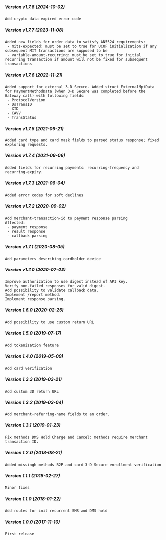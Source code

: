 ##### Version v1.7.8 (2024-10-02)

	Add crypto data expired error code

##### Version v1.7.7 (2023-11-08)

	Added new fields for order data to satisfy AN5524 requirements:
	 - mits-expected: must be set to true for UCOF initialization if any subsequent MIT transactions are supposed to be
	 - variable-amount-recurring: must be set to true for initial recurring transaction if amount will not be fixed for subsequent transactions

##### Version v1.7.6 (2022-11-21)

	Added support for external 3-D Secure. Added struct ExternalMpiData for PaymentMethodData (when 3-D Secure was completed before the Gateway call) with following fields:
	 - ProtocolVersion
	 - DsTransID
	 - XID
	 - CAVV
	 - TransStatus

##### Version v1.7.5 (2021-09-21)

	Added card type and card mask fields to parsed status response; fixed
	exploring requests.

##### Version v1.7.4 (2021-09-06)

	Added fields for recurring payments: recurring-frequency and recurring-expiry.

##### Version v1.7.3 (2021-06-04)

	Added error codes for soft declines

##### Version v1.7.2 (2020-09-02)

	Add merchant-transaction-id to payment response parsing
	Affected:
	 - payment response
	 - result response
	 - callback parsing

##### Version v1.7.1 (2020-08-05)

	Add parameters describing cardholder device

##### Version v1.7.0 (2020-07-03)

	Improve authorization to use digest instead of API key.
	Verify non-failed responses for valid digest.
	Add possibility to validate callback data.
	Implement /report method.
	Implement response parsing.

##### Version 1.6.0 (2020-02-25)

	Add possibility to use custom return URL

##### Version 1.5.0 (2019-07-17)

	Add tokenization feature

##### Version 1.4.0 (2019-05-09)

	Add card verification

##### Version 1.3.3 (2019-03-21)

	Add custom 3D return URL

##### Version 1.3.2 (2019-03-04)

	Add merchant-referring-name fields to an order.

##### Version 1.3.1 (2019-01-23)

	Fix methods DMS Hold Charge and Cancel: methods require merchant transaction ID.

##### Version 1.2.0 (2018-08-21)

	Added missingh methods B2P and card 3-D Secure enrollment verification

##### Version 1.1.1 (2018-02-27)

	Minor fixes

##### Version 1.1.0 (2018-01-22)

	Add routes for init recurrent SMS and DMS hold

##### Version 1.0.0 (2017-11-10)

	First release
